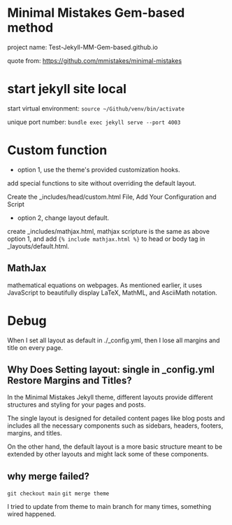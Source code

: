 # Minimal Mistakes Gem-based method

project name: Test-Jekyll-MM-Gem-based.github.io  

quote from: https://github.com/mmistakes/minimal-mistakes

# start jekyll site local

start virtual environment: ```source ~/Github/venv/bin/activate```

unique port number: ```bundle exec jekyll serve --port 4003 ```


# Custom function
- option 1, use the theme's provided customization hooks. 
 
add special functions to site without overriding the default layout.

Create the _includes/head/custom.html File, Add Your Configuration and Script

- option 2, change layout default.

create _includes/mathjax.html, mathjax scripture is the same as above option 1, and add ```{% include mathjax.html %}``` to head or body tag in _layouts/default.html.


## MathJax
mathematical equations on webpages. As mentioned earlier, it uses JavaScript to beautifully display LaTeX, MathML, and AsciiMath notation.


# Debug
When I set all layout as default in ./_config.yml, then I lose all margins and title on every page.

## Why Does Setting layout: single in _config.yml Restore Margins and Titles?

In the Minimal Mistakes Jekyll theme, different layouts provide different structures and styling for your pages and posts. 

The single layout is designed for detailed content pages like blog posts and includes all the necessary components such as sidebars, headers, footers, margins, and titles. 

On the other hand, the default layout is a more basic structure meant to be extended by other layouts and might lack some of these components.


## why merge failed?
```git checkout main```
```git merge theme```

I tried to update from theme to main branch for many times, something wired happened. 

<!--
// in theme branch, we can see  3 dirs（ assets，_data, _includes）and mathjax.html were updated.

 % git show --stat 272c0a50bb44
commit 272c0a50bb (HEAD -> theme)
Author: Atomx3 
Date:   Fri Jan 10 14:57:03 2025 +0100

    theme 7

 _data/navigation.yml                             |    10 +
 _data/ui-text.yml                                |  2185 +++++
 _includes/head/custom.html                       |    23 +
 assets/css/main.scss                             |     9 +              
 +++++++++++++++++++++
 mathjax.html                                     |    19 +
 20 files changed, 20993 insertions(+)


// except 3 dirs（ assets，_data, _includes）, the other file such as mathjax could be updated to branch main from theme, why?

// in main branch
% git log
commit caffc813eb9 (HEAD -> main)
Merge: 4e53757 272c0a5
Author: Atomx3 
Date:   Fri Jan 10 14:57:19 2025 +0100

    add 78


% git show --stat caffc813eb9
commit caffc813eb98e (HEAD -> main)
Merge: 4e53757 272c0a5
Author: Atomx3 
Date:   Fri Jan 10 14:57:19 2025 +0100

    add 78

 mathjax.html | 19 +++++++++++++++++++
 1 file changed, 19 insertions(+)


% git show --stat 272c0a50bb44c
commit 272c0a50bb44 (theme)
Author: Atomx3 
Date:   Fri Jan 10 14:57:03 2025 +0100

    theme 7

 _data/navigation.yml                             |    10 +
 _data/ui-text.yml                                |  2185 +++++
 _includes/head/custom.html                       |    23 +
 assets/css/main.scss                             |     9 +

-->